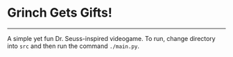 # Grinch Gets Gifts!

- - -

A simple yet fun Dr. Seuss-inspired videogame.
To run, change directory into `src` and then run the command `./main.py`.
